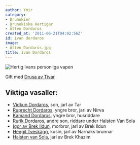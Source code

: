 ```yaml
---
author: Ymir
category:
- Drunokier
- Drunokiska Hertigar
- Ätten Dordaros
created_at: '2011-06-21T04:02:56Z'
id: ivan dordaros
image:
- Ätten_Dordaros.jpg
title: Ivan Dordaros
---
```

![Hertig Ivans personliga vapen]

Gift med [Drusa av Tivar]

## Viktiga vasaller:

-   [Vidkun Dordaros], son, jarl av Tar
-   [Ruprecht Dordaros], yngre bror, jarl av Nirva
-   [Kamand Dordaros], yngre bror, husriddare
-   [Rurik Dordaros], andre son, riddare under Halsten Van Sola
-   [Igor av Brek Ildun], morbror, jarl av Brek Ildun
-   [Hengil Tveskägg], kusin, jarl av Narnaks brunnar
-   [Halsten van Sola], jarl av Brek Khazim

  [Hertig Ivans personliga vapen]: Ätten_Dordaros.jpg "Hertig Ivans personliga vapen"
  [Drusa av Tivar]: Drusa_av_Tivar
  [Vidkun Dordaros]: Vidkun_Dordaros
  [Ruprecht Dordaros]: Ruprecht_Dordaros
  [Kamand Dordaros]: Kamand_Dordaros
  [Rurik Dordaros]: Rurik_Dordaros
  [Igor av Brek Ildun]: Igor_av_Brek_Ildun
  [Hengil Tveskägg]: Hengil_Tveskägg
  [Halsten van Sola]: Halsten_van_Sola